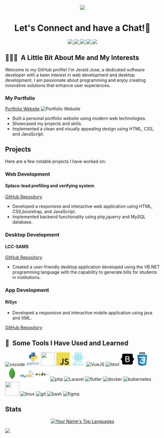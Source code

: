 <p align="center">
  <img src="https://capsule-render.vercel.app/api?type=waving&color=gradient&text=Hello!%20I'm%20Jerald%20Jose&height=100&section=header"/>
</p>

<h1 align="center">
  Let's Connect and have a Chat!💬
</h1>

<p align="center">
<a href="https://www.linkedin.com/in/jeraldjose/">
  <img height="50" src="https://res.cloudinary.com/dbkpjazoq/image/upload/v1688144593/social-media-icon/linkedin_wvfje7.png"/>
</a>
<a href="https://wa.me/qr/SP5SZZGGVJ3SE1">
  <img height="50" src="https://res.cloudinary.com/dbkpjazoq/image/upload/v1688144593/social-media-icon/whatsapp_waie0a.png"/>
</a>
<a href="https://web.facebook.com/jerald.jose.316">
  <img height="50" src="https://res.cloudinary.com/dbkpjazoq/image/upload/v1688144594/social-media-icon/facebook_laopcg.png"/>
</a>
<a href="https://patreon.com/user?u=84868330">
  <img height="50" src="https://res.cloudinary.com/dbkpjazoq/image/upload/v1688144594/social-media-icon/patreon_gtvjim.png"/>
</a>
<a href="mailto:jeraldjose16@gmail.com">
  <img height="50" src="https://res.cloudinary.com/dbkpjazoq/image/upload/v1688146129/social-media-icon/gmail_euusko.png"/>
</a>
</p>

<h2> 👨🏻‍💻 &nbsp;A Little Bit About Me and My Interests</h2>
<p>Welcome to my GitHub profile! I'm Jerald Jose, a dedicated software developer with a keen interest in web development and desktop development. I am passionate about programming and enjoy creating innovative solutions that enhance user experiences.</p>

### My Portfolio
[Portfolio Website](https://jeraldjportfolio.netlify.app/)
![Portfolio Website](https://res.cloudinary.com/dbkpjazoq/image/upload/v1688613141/my-portfolio/portfolio_preview.png)

- Built a personal portfolio website using modern web technologies.
- Showcased my projects and skills.
- Implemented a clean and visually appealing design using HTML, CSS, and JavaScript.

## Projects

Here are a few notable projects I have worked on:

### Web Development
<!-- title -->
<h4>Splace-lead profiling and verifying system</h4>

[GitHub Repository](https://github.com/r47dzt3ch/splacecoworkingplace)

- Developed a responsive and interactive web application using HTML, CSS,bootstrap, and JavaScript.
- Implemented backend functionality using php,jquerry and MySQL database.

### Desktop Development
<h4>LCC-SAMS</h4>

[GitHub Repository](https://github.com/r47dzt3ch/LCC-SAMS)

- Created a user-friendly desktop application developed using the VB.NET programming language with the capability to generate bills for students in institutions.

### App Development
<h4>RiSys</h4>

- Developed a responsive and interactive mobile application using java and XML.

[GitHub Repository](https://github.com/r47dzt3ch/RySys.V2)





<h2> 🚀 &nbsp;Some Tools I Have Used and Learned</h2>
<p align="left">
<img src="https://cdn.jsdelivr.net/gh/devicons/devicon/icons/vscode/vscode-original.svg" alt="vscode" width="45" height="45"/>
<img src="https://raw.githubusercontent.com/devicons/devicon/master/icons/python/python-original-wordmark.svg" alt="python" width="45" height="45" />
<img src="https://cdn.jsdelivr.net/gh/devicons/devicon/icons/cplusplus/cplusplus-original.svg" width="45" height="45"/>
<img src="https://raw.githubusercontent.com/devicons/devicon/master/icons/javascript/javascript-original.svg" alt="javascript" width="45" height="45" />
<img src="https://raw.githubusercontent.com/devicons/devicon/master/icons/react/react-original-wordmark.svg" alt="react" width="45" height="45" />
<img src="https://cdn.jsdelivr.net/gh/devicons/devicon/icons/vuejs/vuejs-original-wordmark.svg" alt="VueJS" width="45" height="45"/>
<img src="https://cdn.jsdelivr.net/gh/devicons/devicon/icons/html5/html5-original.svg" alt="html" width="45" height="45"/>
<img src="https://raw.githubusercontent.com/devicons/devicon/master/icons/bootstrap/bootstrap-plain.svg" alt="bootstrap" width="45" height="45" />
<img src="https://raw.githubusercontent.com/devicons/devicon/master/icons/css3/css3-original-wordmark.svg" alt="css3" width="45" height="45" />
<img src="https://raw.githubusercontent.com/devicons/devicon/master/icons/mongodb/mongodb-original.svg" alt="mongodb" width="45" height="45" />
<img src="https://raw.githubusercontent.com/devicons/devicon/master/icons/mysql/mysql-original-wordmark.svg" alt="mysql" width="45" height="45" />
<img src="https://raw.githubusercontent.com/devicons/devicon/master/icons/nodejs/nodejs-original-wordmark.svg" alt="nodejs" width="45" height="45" />
<img src="https://cdn.jsdelivr.net/gh/devicons/devicon/icons/php/php-original.svg" alt="php" width="45" height="45"/>
<img src="https://cdn.jsdelivr.net/gh/devicons/devicon/icons/laravel/laravel-plain-wordmark.svg" alt="Laravel" width="45" height="45"/>
<img src="https://cdn.jsdelivr.net/gh/devicons/devicon/icons/flutter/flutter-original.svg" alt="flutter" width="45" height="45"/>
<img src="https://cdn.jsdelivr.net/gh/devicons/devicon/icons/docker/docker-original.svg" alt="docker" width="45" height="45"/>
<img src="https://cdn.jsdelivr.net/gh/devicons/devicon/icons/kubernetes/kubernetes-plain.svg" alt="kubernetes" width="45" height="45"/>
<img src="https://cdn.jsdelivr.net/gh/devicons/devicon/icons/amazonwebservices/amazonwebservices-plain-wordmark.svg" width="45" height="45"/>
<img src="https://cdn.jsdelivr.net/gh/devicons/devicon/icons/linux/linux-original.svg" alt="linux" width="45" height="45"/>       
<img src="https://cdn.jsdelivr.net/gh/devicons/devicon/icons/git/git-original.svg" alt="git" width="45" height="45"/>
<img src="https://cdn.jsdelivr.net/gh/devicons/devicon/icons/bash/bash-original.svg" alt="bash" width="45" height="45"/>
<img src="https://cdn.jsdelivr.net/gh/devicons/devicon/icons/figma/figma-original.svg" alt="figma" width="45" height="45"/>   
</p>

## Stats
<!-- Top Languages Card -->
<div align="center">
  <a href="https://github.com/r47dzt3ch">
    <img src="https://github-readme-stats.vercel.app/api/top-langs/?username=r47dzt3ch&layout=compact&theme=dark" alt="Your Name's Top Languages">
  </a>
</div>




<p align="left">
  <img src="https://capsule-render.vercel.app/api?type=waving&color=gradient&height=100&section=footer"/>
</p>
